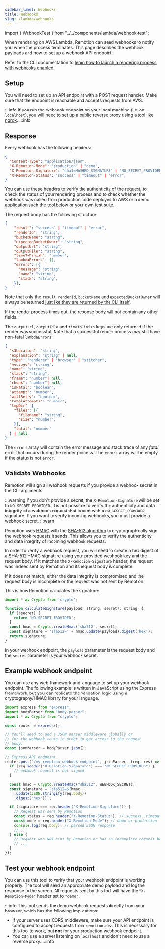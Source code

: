 ```yaml
---
sidebar_label: Webhooks
title: Webhooks
slug: /lambda/webhooks
---
```


import { WebhookTest } from "../../components/lambda/webhook-test";

When rendering on AWS Lambda, Remotion can send webhooks to notify you when the process terminates. This page describes the webhook payloads and how to set up a webhook API endpoint.

Refer to the CLI documentation to [learn how to launch a rendering process with webhooks enabled](/docs/lambda/rendermediaonlambda#wenhook).

## Setup

You will need to set up an API endpoint with a POST request handler. Make sure that the endpoint is reachable and accepts requests from AWS.

:::info
If you run the webhook endpoint on your local machine (i.e. on `localhost`), you will need to set up a public reverse proxy using a tool like [ngrok](https://ngrok.com/).
:::info

## Response

Every webhook has the following headers:

```json
{
  "Content-Type": "application/json",
  "X-Remotion-Mode": "production" | "demo",
  "X-Remotion-Signature": "sha1=HASHED_SIGNATURE" | "NO_SECRET_PROVIDED",
  "X-Remotion-Status": "success" | "timeout" | "error",
}
```

You can use these headers to verify the authenticity of the request, to check the status of your rendering process and to check whether the webhook was called from production code deployed to AWS or a demo application such the tool below or your own test suite.

The request body has the following structure:

```json
{
    "result": "success" | "timeout" | "error",
    "renderId": "string",
    "bucketName": "string",
    "expectedBucketOwner": "string",
    "outputUrl": "string",
    "outputFile": "string",
    "timeToFinish": "number",
    "lambdaErrors": [],
    "errors": [{
      "message": "string",
      "name": "string",
      "stack": "string",
    }],
}
```

Note that only the `result`, `renderId`, `bucketName` and `expectedBucketOwner` will always be returned [just like they are returned by the CLI itself](/docs/lambda/rendermediaonlambda#return-value).

If the render process times out, the reponse body will not contain any other fields.

The `outputUrl`, `outputFile` and `timeToFinish` keys are only returned if the render was successful. Note that a successful render process may still have non-fatal `lambdaErrors`:

```json
{
  "s3Location": "string",
  "explanation": "string" | null,
  "type": "renderer" | "browser" | "stitcher",
  "message": "string",
  "name": "string",
  "stack": "string",
  "frame": "number"| null,
  "chunk": "number"| null,
  "isFatal": "boolean",
  "attempt": "number",
  "willRetry": "boolean",
  "totalAttempts": "number",
  "tmpDir": {
    "files": [{
      "filename": "string",
      "size": "number",
    }],
    "total": "number"
  } | null,
}
```

The `errors` array will contain the error message and stack trace of any _fatal_ error that occurs during the render process. The `errors` array will be empty if the status is not `error`.

## Validate Webhooks

Remotion will sign all webhook requests if you provide a webhook secret in the CLI arguments.

:::warning
If you don't provide a secret, the `X-Remotion-Signature` will be set to `NO_SECRET_PROVIDED`. It is not possible to verify the authenticity and data integrity of a webhook request that is sent with a `NO_SECRET_PROVIDED` signature. If you want to verify incoming webhooks, you must provide a webhook secret.
:::warn

Remotion uses [HMAC](https://en.wikipedia.org/wiki/HMAC) with the [SHA-512 algorithm](https://en.wikipedia.org/wiki/SHA-2) to cryptographically sign the webhook requests it sends. This allows you to verify the authenticity and data integrity of incoming webhook requests.

In order to verify a webhook request, you will need to create a hex digest of a SHA-512 HMAC signature using your provided webhook key and the request body. If it matches the `X-Remotion-Signature` header, the request was indeed sent by Remotion and its request body is complete.

If it does not match, either the data integrity is compromised and the request body is incomplete or the request was not sent by Remotion.

This is how Remotion calculates the signature:

```javascript
import * as Crypto from 'crypto';

function calculateSignature(payload: string, secret?: string) {
  if (!secret) {
    return 'NO_SECRET_PROVIDED';
  } 
  const hmac = Crypto.createHmac('sha512', secret);
  const signature = 'sha512=' + hmac.update(payload).digest('hex');
  return signature;
}
```

In your webhook endpoint, the `payload` parameter is the request body and the `secret` parameter is your webhook secret.

## Example webhook endpoint

You can use any web framework and language to set up your webhook endpoint. The following example is written in JavaScript using the Express framework, but you can replicate the validation logic using a cryptography/HMAC library for your language.

```javascript
import express from "express";
import bodyParser from "body-parser";
import * as Crypto from "crypto";

const router = express();

// You'll need to add a JSON parser middleware globally or
// for the webhook route in order to get access to the request
// body.
const jsonParser = bodyParser.json();

// Express API endpoint
router.post("/my-remotion-webhook-endpoint", jsonParser, (req, res) => {
  if (req.header("X-Remotion-Signature") === "NO_SECRET_PROVIDED") {
    // webhook request is not signed
  }

  const hmac = Crypto.createHmac("sha512", WEBHOOK_SECRET);
  const signature = `sha512=${hmac
    .update(JSON.stringify(req.body))
    .digest("hex")}`;

  if (signature === req.header("X-Remotion-Signature")) {
    // Request was sent by Remotion
    const status = req.header("X-Remotion-Status"); // success, timeout, error
    const mode = req.header("X-Remotion-Mode"); // demo or production
    console.log(req.body); // parsed JSON response
    // ...
  } else {
    // Request was NOT sent by Remotion or has an incomplete request body
    // ...
  }
});
```

## Test your webhook endpoint

You can use this tool to verify that your webhook endpoint is working properly. The tool will send an appropriate demo payload and log the response to the screen. All requests sent by this tool will have the `"X-Remotion-Mode"` header set to `"demo"`.

:::info
This tool sends the demo webhook requests directly from your browser, which has the following implications:

- If your server uses CORS middleware, make sure your API endpoint is configured to accept requests from `remotion.dev`. This is necessary for this tool to work, but **not** for your production webhook endpoint.
- You can use a server listening on `localhost` and don't need to use a reverse proxy.
:::info

<WebhookTest />
